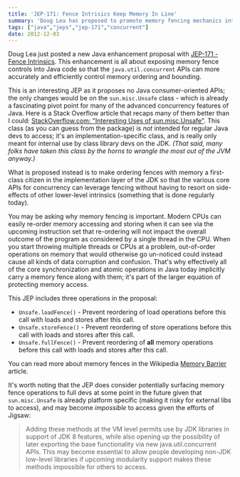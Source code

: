 ```yaml
---
title: 'JEP-171: Fence Intrisics Keep Memory In Line'
summary: 'Doug Lea has proposed to promote memory fencing mechanics into implementation APIs in Java. I cover what this means.'
tags: ["java","jeps","jep-171","concurrent"]
date: 2012-12-03
---
```


Doug Lea just posted a new Java enhancement proposal with [JEP-171 - Fence Intrinsics](http://openjdk.java.net/jeps/171). This enhancement is all about exposing memory fence controls into Java code so that the `java.util.concurrent` APIs can more accurately and efficiently control memory ordering and bounding.

This is an interesting JEP as it proposes no Java consumer-oriented APIs; the only changes would be on the `sun.misc.Unsafe` class - which is already a fascinating pivot point for many of the advanced concurrency features of Java. Here is a Stack Overflow article that recaps many of them better than I could: [StackOverflow.com: "Interesting Uses of sun.misc.Unsafe"](http://stackoverflow.com/questions/5574241/interesting-uses-of-sun-misc-unsafe). This class (as you can guess from the package) is *not* intended for regular Java devs to access; it's an implementation-specific class, and is really only meant for internal use by class library devs on the JDK. *(That said, many folks have taken this class by the horns to wrangle the most out of the JVM anyway.)*

What is proposed instead is to make ordering fences with memory a first-class citizen in the implementation layer of the JDK so that the various core APIs for concurrency can leverage fencing without having to resort on side-effects of other lower-level intrinsics (something that is done regularly today).

You may be asking why memory fencing is important. Modern CPUs can easily re-order memory accessing and storing when it can see via the upcoming instruction set that re-ordering will not impact the overall outcome of the program as considered by a single thread in the CPU. When you start throwing multiple threads or CPUs at a problem, out-of-order operations on memory that would otherwise go un-noticed could instead cause all kinds of data corruption and confusion. That's why effectively all of the core synchronization and atomic operations in Java today implicitly carry a memory fence along with them; it's part of the larger equation of protecting memory access.

This JEP includes three operations in the proposal:
* `Unsafe.loadFence()` - Prevent reordering of load operations before this call with loads and stores after this call.
* `Unsafe.storeFence()` - Prevent reordering of store operations before this call with loads and stores after this call.
* `Unsafe.fullFence()` - Prevent reordering of **all** memory operations before this call with loads and stores after this call.

You can read more about memory fences in the Wikipedia [Memory Barrier](http://en.wikipedia.org/wiki/Memory_barrier) article.

It's worth noting that the JEP does consider potentially surfacing memory fence operations to full devs at some point in the future given that `sun.misc.Unsafe` is already platform specific (making it risky for external libs to access), and may become *impossible* to access given the efforts of Jigsaw:

> Adding these methods at the VM level permits use by JDK libraries in support of JDK 8 features, while also opening up the possibility of later exporting the base functionality via new java.util.concurrent APIs. This may become essential to allow people developing non-JDK low-level libraries if upcoming modularity support makes these methods impossible for others to access.
